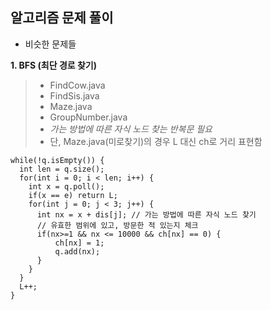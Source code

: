 ## 알고리즘 문제 풀이
- 비슷한 문제들
  
__1. BFS (최단 경로 찾기)__
  > - FindCow.java
> - FindSis.java
> - Maze.java
> - GroupNumber.java
> - *가는 방법에 따른 자식 노드 찾는 반복문 필요*
> - 단, Maze.java(미로찾기)의 경우 L 대신 ch로 거리 표현함

```
while(!q.isEmpty()) {
  int len = q.size();
  for(int i = 0; i < len; i++) {
    int x = q.poll();
    if(x == e) return L;
    for(int j = 0; j < 3; j++) {
      int nx = x + dis[j]; // 가는 방법에 따른 자식 노드 찾기
      // 유효한 범위에 있고, 방문한 적 있는지 체크
      if(nx>=1 && nx <= 10000 && ch[nx] == 0) {
          ch[nx] = 1;
          q.add(nx);
      }
    }
  }
  L++;
}

```



  
